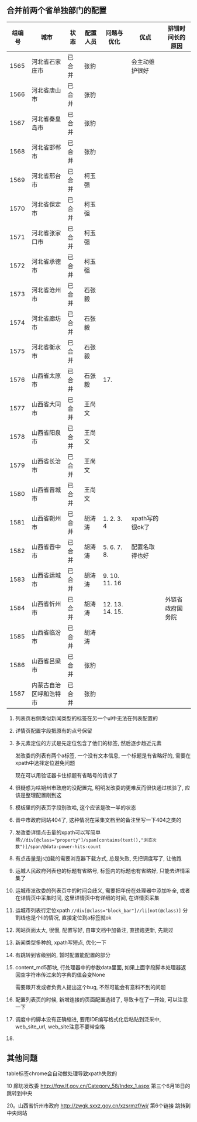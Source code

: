 ## 合并前两个省单独部门的配置

| 组编号 | 城市         | 状态   | 配置人员 | 问题与优化     | 优点            | 排错时间长的原因   |
| ------ | ------------ | ------ | -------- | -------------- | --------------- | ------------------ |
| 1565   | 河北省石家庄市 | 已合并 | 张豹     |          | 会主动维护很好 |          |
| 1566   | 河北省唐山市   | 已合并 | 张豹     |          |                  |          |
| 1567   | 河北省秦皇岛市 | 已合并 | 张豹     |          |                  |          |
| 1568   | 河北省邯郸市   | 已合并 | 张豹     |          |                  |          |
| 1569   | 河北省邢台市   | 已合并 | 柯玉强   |          |                  |          |
| 1570   | 河北省保定市   | 已合并 | 柯玉强   |          |                  |          |
| 1571   | 河北省张家口市 | 已合并 | 柯玉强   |          |                  |          |
| 1572   | 河北省承德市   | 已合并 | 柯玉强   |          |                  |          |
| 1573   | 河北省沧州市   | 已合并 | 石张毅   |          |                  |          |
| 1574   | 河北省廊坊市   | 已合并 | 石张毅   |          |                  |          |
| 1575   | 河北省衡水市   | 已合并 | 石张毅   |          |                  |          |
| 1576   | 山西省太原市   | 已合并 | 石张毅   | 17.     |                  |          |
| 1577   | 山西省大同市   | 已合并 | 王尚文   |          |                  |          |
| 1578   | 山西省阳泉市   | 已合并 | 王尚文   |          |                  |          |
| 1579   | 山西省长治市   | 已合并 | 王尚文   |          |                  |          |
| 1580   | 山西省晋城市   | 已合并 | 王尚文   |          |                  |          |
| 1581   | 山西省朔州市 | 已合并 | 胡涛涛   | 1. 2. 3. 4     | xpath写的很ok了 |                    |
| 1582   | 山西省晋中市 | 已合并 | 胡涛涛   | 5. 6. 7. 8.    | 配置名取得也好  |                    |
| 1583   | 山西省运城市 | 已合并 | 胡涛涛   | 9. 10. 11. 16  |                 |                    |
| 1584   | 山西省忻州市 | 已合并 | 胡涛涛   | 12. 13. 14. 15. |                 | 外链省政府国务院 |
| 1585   | 山西省临汾市   | 已合并 | 胡涛涛   |          |                  |          |
| 1586   | 山西省吕梁市   | 已合并    | 张豹     |          |                |          |
| 1587 | 内蒙古自治区呼和浩特市 | 已合并 | 张豹 | | | |

1.  列表页右侧类似新闻类型的标签在另一个ul中无法在列表配置的

2.  详情页配置字段把原有的点号保留

3.  多元素定位的方式是先定位包含了他们的标签, 然后逐步趋近元素

    发改委的列表有两个a标签, 一个没有文本信息, 一个标题是有省略好的, 需要在xpath中选择定位避免问题

    现在可以用验证器卡住标题有省略号的请求了

4.  很疑惑为啥朔州市政府的没配置完, 明明发改委的更难反而很快通过核验了, 应该是整理配置刚到这

5.  模板里的列表页字段别改哈, 这个应该是改一半的状态

6.  晋中市政府网站404了, 这种情况在采集文档里的备注里写一下404之类的

7.  发改委详情点击量的xpath可以写简单些`//div[@class="property"]/span[contains(text(),"浏览次数")]/span/@data-power-hits-count`

8.  有点击量是js加载的需要浏览器下载方式, 总是失败, 先把调度写了, 让他跑

9.  运城人民政府列表也的标题有省略号, 标签内的标题也有省略好, 只能去详情采集了

10.  运城市发改委的列表页中的时间会歧义, 需要把年份在处理器中添加补全, 或者在详情页中采集时间, 这里详情页中有详细的时间, 在详情页采集

11.  运城市列表行定位xpath `//div[@class="block_bar"]//li[not(@class)]` 分割线也是个li的情况, 直接定位到a标签就ok

12.  网站页面太大, 很慢, 配置写好, 自审文档中加备注, 直接跑更新, 先跳过

13.  新闻类型多种的, xpath写短点, 优化一下

14.  有跳转到省级别的, 暂时配置能配置的部分

15.  content_md5那块, 行处理器中的参数data里面, 如果上面字段脚本处理器返回空字符串传过来的字典的值会变None

     需要跟开发或者负责人提出这个bug, 不然可能会有意料不到的问题

16.  配置列表页的时候, 新增连接的页面配置选错了, 导致卡在了一开始, 可以注意一下

17.  调度中的脚本没有正确缩进, 要用IDE编写格式化后粘贴到泛采中, web_site_url, web_site注意不要带空格

18.  



## 其他问题

table标签chrome会自动做处理导致xpath失败的



10  廊坊发改委 http://fgw.lf.gov.cn/Category_58/Index_1.aspx 第三个6月18日的跳转到中央

20。山西省忻州市政府  http://zwgk.sxxz.gov.cn/xzsrmzf/wj/   第6个链接 跳转到中央网站


